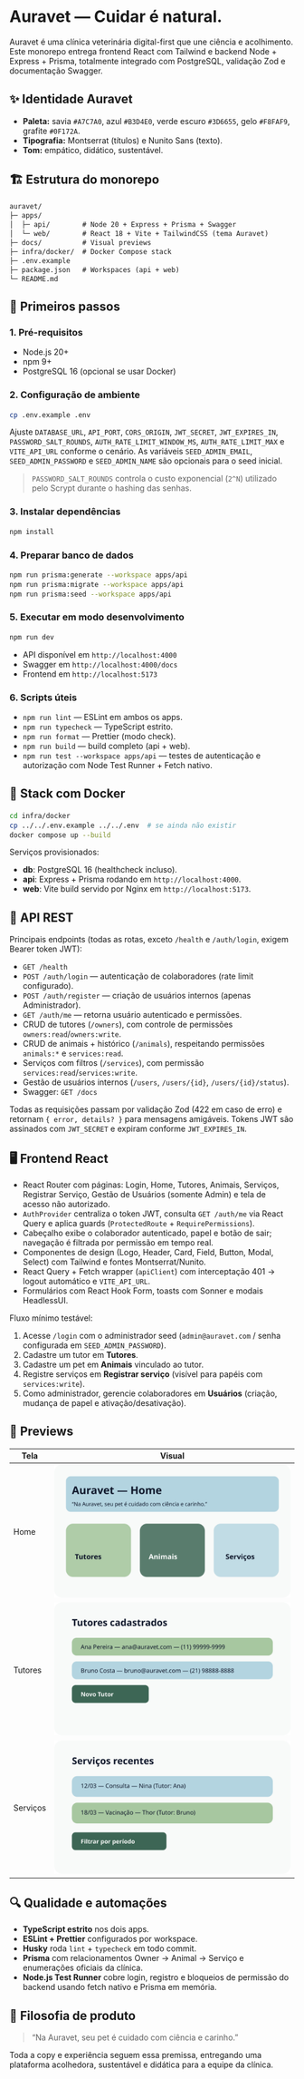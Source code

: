 # Auravet — Cuidar é natural.

Auravet é uma clínica veterinária digital-first que une ciência e acolhimento. Este monorepo entrega frontend React com Tailwind e backend Node + Express + Prisma, totalmente integrado com PostgreSQL, validação Zod e documentação Swagger.

## ✨ Identidade Auravet
- **Paleta:** savia `#A7C7A0`, azul `#B3D4E0`, verde escuro `#3D6655`, gelo `#F8FAF9`, grafite `#0F172A`.
- **Tipografia:** Montserrat (títulos) e Nunito Sans (texto).
- **Tom:** empático, didático, sustentável.

## 🏗️ Estrutura do monorepo
```
auravet/
├─ apps/
│  ├─ api/        # Node 20 + Express + Prisma + Swagger
│  └─ web/        # React 18 + Vite + TailwindCSS (tema Auravet)
├─ docs/          # Visual previews
├─ infra/docker/  # Docker Compose stack
├─ .env.example
├─ package.json   # Workspaces (api + web)
└─ README.md
```

## 🚀 Primeiros passos

### 1. Pré-requisitos
- Node.js 20+
- npm 9+
- PostgreSQL 16 (opcional se usar Docker)

### 2. Configuração de ambiente
```bash
cp .env.example .env
```
Ajuste `DATABASE_URL`, `API_PORT`, `CORS_ORIGIN`, `JWT_SECRET`, `JWT_EXPIRES_IN`, `PASSWORD_SALT_ROUNDS`, `AUTH_RATE_LIMIT_WINDOW_MS`,
`AUTH_RATE_LIMIT_MAX` e `VITE_API_URL` conforme o cenário. As variáveis `SEED_ADMIN_EMAIL`, `SEED_ADMIN_PASSWORD` e
`SEED_ADMIN_NAME` são opcionais para o seed inicial.

> `PASSWORD_SALT_ROUNDS` controla o custo exponencial (`2^N`) utilizado pelo Scrypt durante o hashing das senhas.

### 3. Instalar dependências
```bash
npm install
```

### 4. Preparar banco de dados
```bash
npm run prisma:generate --workspace apps/api
npm run prisma:migrate --workspace apps/api
npm run prisma:seed --workspace apps/api
```

### 5. Executar em modo desenvolvimento
```bash
npm run dev
```
- API disponível em `http://localhost:4000`
- Swagger em `http://localhost:4000/docs`
- Frontend em `http://localhost:5173`

### 6. Scripts úteis
- `npm run lint` — ESLint em ambos os apps.
- `npm run typecheck` — TypeScript estrito.
- `npm run format` — Prettier (modo check).
- `npm run build` — build completo (api + web).
- `npm run test --workspace apps/api` — testes de autenticação e autorização com Node Test Runner + Fetch nativo.

## 🐳 Stack com Docker
```bash
cd infra/docker
cp ../../.env.example ../../.env  # se ainda não existir
docker compose up --build
```
Serviços provisionados:
- **db**: PostgreSQL 16 (healthcheck incluso).
- **api**: Express + Prisma rodando em `http://localhost:4000`.
- **web**: Vite build servido por Nginx em `http://localhost:5173`.

## 🔌 API REST
Principais endpoints (todas as rotas, exceto `/health` e `/auth/login`, exigem Bearer token JWT):
- `GET /health`
- `POST /auth/login` — autenticação de colaboradores (rate limit configurado).
- `POST /auth/register` — criação de usuários internos (apenas Administrador).
- `GET /auth/me` — retorna usuário autenticado e permissões.
- CRUD de tutores (`/owners`), com controle de permissões `owners:read`/`owners:write`.
- CRUD de animais + histórico (`/animals`), respeitando permissões `animals:*` e `services:read`.
- Serviços com filtros (`/services`), com permissão `services:read`/`services:write`.
- Gestão de usuários internos (`/users`, `/users/{id}`, `/users/{id}/status`).
- Swagger: `GET /docs`

Todas as requisições passam por validação Zod (422 em caso de erro) e retornam `{ error, details? }` para mensagens amigáveis. Tokens
JWT são assinados com `JWT_SECRET` e expiram conforme `JWT_EXPIRES_IN`.

## 🖥️ Frontend React
- React Router com páginas: Login, Home, Tutores, Animais, Serviços, Registrar Serviço, Gestão de Usuários (somente Admin) e
  tela de acesso não autorizado.
- `AuthProvider` centraliza o token JWT, consulta `GET /auth/me` via React Query e aplica guards (`ProtectedRoute` +
  `RequirePermissions`).
- Cabeçalho exibe o colaborador autenticado, papel e botão de sair; navegação é filtrada por permissão em tempo real.
- Componentes de design (Logo, Header, Card, Field, Button, Modal, Select) com Tailwind e fontes Montserrat/Nunito.
- React Query + Fetch wrapper (`apiClient`) com interceptação 401 → logout automático e `VITE_API_URL`.
- Formulários com React Hook Form, toasts com Sonner e modais HeadlessUI.

Fluxo mínimo testável:
1. Acesse `/login` com o administrador seed (`admin@auravet.com` / senha configurada em `SEED_ADMIN_PASSWORD`).
2. Cadastre um tutor em **Tutores**.
3. Cadastre um pet em **Animais** vinculado ao tutor.
4. Registre serviços em **Registrar serviço** (visível para papéis com `services:write`).
5. Como administrador, gerencie colaboradores em **Usuários** (criação, mudança de papel e ativação/desativação).

## 📸 Previews
| Tela | Visual |
| ---- | ------ |
| Home | ![Home Auravet](docs/home-preview.svg) |
| Tutores | ![Tutores Auravet](docs/owners-preview.svg) |
| Serviços | ![Serviços Auravet](docs/services-preview.svg) |

## 🔍 Qualidade e automações
- **TypeScript estrito** nos dois apps.
- **ESLint + Prettier** configurados por workspace.
- **Husky** roda `lint` + `typecheck` em todo commit.
- **Prisma** com relacionamentos Owner → Animal → Serviço e enumerações oficiais da clínica.
- **Node.js Test Runner** cobre login, registro e bloqueios de permissão do backend usando fetch nativo e Prisma em memória.

## 💚 Filosofia de produto
> “Na Auravet, seu pet é cuidado com ciência e carinho.”

Toda a copy e experiência seguem essa premissa, entregando uma plataforma acolhedora, sustentável e didática para a equipe da clínica.
